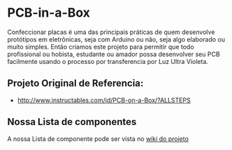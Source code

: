 PCB-in-a-Box
============

Confeccionar placas é uma das principais práticas de quem desenvolve protótipos em eletrônicas,
seja com Arduino ou não, seja algo elaborado ou muito simples. Então criamos este projeto para 
permitir que todo profissional ou hobista, estudante ou amador possa desenvolver seu PCB 
facilmente usando o processo por transferencia por Luz Ultra Violeta.

## Projeto Original de Referencia:
* http://www.instructables.com/id/PCB-on-a-Box/?ALLSTEPS

## Nossa Lista de componentes

A nossa Lista de componente pode ser vista no [wiki do projeto](https://github.com/Arduino-Minas/PCB-in-a-Box/wiki)

